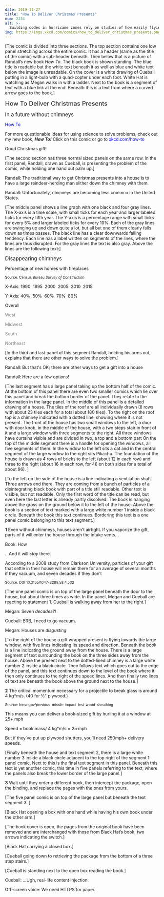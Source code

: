 ```yaml
---
date: 2019-11-27
title: "How To Deliver Christmas Presents"
num: 2234
alt: >-
  Building codes in hurricane zones rely on studies of how easily flying debris can break residential windows. If you're looking for a science fair project idea and you hate your neighbors, I'm sure they could always use more data!
img: https://imgs.xkcd.com/comics/how_to_deliver_christmas_presents.png
---
```

[The comic is divided into three sections. The top section contains one low panel stretching across the entire comic. It has a header (same as the title of the comic) with a sub-header beneath. Then below that is a picture of Randall’s new book *How To*. The black book is shown standing. The blue title is readable but the white text beneath it as well as blue and white text below the image is unreadable. On the cover is a white drawing of Cueball putting in a light-bulb with a quad-copter under each foot. White Hat is watching as Megan walks in with a ladder. Next to the book is a segment of text with a blue link at the end. Beneath this is a text from where a curved arrow goes to the book.]

<big><big>How To Deliver Christmas Presents</big></big>

<big>In a future without chimneys</big>

 <font color="blue">How To</font>

For more questionable ideas for using science to solve problems, check out my new book, ***How To!*** Click on this comic or go to <font color="blue">xkcd.com/how-to</font>

Good Christmas gift!

[The second section has three normal sized panels on the same row. In the first panel, Randall, drawn as Cueball, is presenting the problem of the comic, while holding one hand out palm up.]

Randall: The traditional way to get Christmas presents into a house is to have a large reindeer-herding man slither down the chimney with them.

Randall: Unfortunately, chimneys are becoming less common in the United States.

[The middle panel shows a line graph with one black and four gray lines. The X-axis is a time scale, with small ticks for each year and larger labeled ticks for every fifth year. The Y-axis is a percentage range with small ticks for every 5% and larger labeled ticks for every 10%. Each of the gray lines are swinging up and down quite a lot, but all but one of them clearly falls down as times passes. The black line has a clear downwards falling tendency. Each line has a label written on segments of the lines, where the lines are thus disrupted. For the gray lines the text is also gray. Above the lines are the following text:]

<big>Disappearing chimneys</big>

Percentage of new homes with fireplaces

<small>Source: Census Bureau *Survey of Construction*</small>

X-Axis: 1990&nbsp;&nbsp;1995&nbsp;&nbsp;2000&nbsp;&nbsp;2005&nbsp;&nbsp;2010&nbsp;&nbsp;2015

Y-Axis:  40%&nbsp;&nbsp;50%&nbsp;&nbsp;60%&nbsp;&nbsp;70%&nbsp;&nbsp;80%

Overall

<font color="gray">West</font>

<font color="gray">Midwest</font>

<font color="gray">South</font>

<font color="gray">Northeast</font>

[In the third and last panel of this segment Randall, holding his arms out, explains that there are other ways to solve the problem.]

Randall: But that's OK; there are other ways to get a gift into a house

Randall: Here are a few options!

[The last segment has a large panel taking up the bottom half of the comic. At the bottom of this panel there are even two smaller comics which lie over this panel and break the bottom border of the panel. They relate to the information in the large panel. In the middle of this panel is a detailed drawing of a house. The tiles of the roof are all individually drawn (8 rows with about 23 tiles each for a total about 180 tiles). To the right on the roof top is a chimney indicated with a dotted line, showing where it is not present.  The front of the house has two small windows to the left, a door with door knob, in the middle of the house, with a two steps stair in front of it and a large window with three segments to the right. All three windows have curtains visible and are divided in two, a top and a bottom part On the top of the middle segment there is a handle for opening the windows, all five segments of them. In the window to the left sits a cat and in the central segment of the large window to the right sits Pikachu. The foundation of the house is drawn as 4 rows of bricks to the left (about 12 in each row) and three to the right (about 16 in each row, for 48 on both sides for a total of about 96). ]

[To the left on the side of the house is a line indicating a ventilation shaft. Three arrows end there. They are coming from a bunch of particles of a disintegrating black book with part of a title still readable. Other text is visible, but not readable. Only the first word of the title can be read, but even here the last letter is already partly dissolved. The book is hanging above the grass on the ground below it to the left of the house. Above the book is a section of text marked with a large white number 1 inside a black circle.  Beneath the book this text continues. Bordering this text is a one panel comic belonging to this text segment.]

**1** Even without chimneys, houses aren't airtight. If you vaporize the gift, parts of it will enter the house through the intake vents...

Book: How

...And it will *stay* there.

According to a 2008 study from Clarkson University, particles of your gift that settle in their house will remain there for an average of several months if they vacuum, and seven decades if they don’t

<small>Source: DOI 10.3155/1047-3289.58.4.502</small>

[The one panel comic is on top of the large panel beneath the door to the house, but about three times as wide. In the panel, Megan and Cueball are reacting to statement 1. Cueball is walking away from her to the right.]

Megan: Seven *decades?!*

Cueball: BRB, I need to go vacuum.

Megan: Houses are *disgusting*

[To the right of the house a gift wrapped present is flying towards the large window, with five lines indicating its speed and direction. Beneath the book is a line indicating the ground away from the house. There is a large segment of text surrounding the book on the three sides away from the house. Above the present next to the dotted-lined chimney is a large white number 2 inside a black circle. Then follows text which goes out to the edge of the panel, and this text continues down to the level of the book where it then only continues to the right of the speed lines. And then finally two lines of text are beneath the book above the ground next to the house.]

**2** The critical momentum necessary for a projectile to break glass is around 4 kg\*m/s. (40 for ½" plywood.)

<small>Source: fema.gov/previous-missile-impact-test-wood-sheathing</small>

This means you can deliver a book-sized gift by hurling it at a window at 25+ mph

Speed = book mass/ 4 kg\*m/s = 25 mph

But if they’ve put up plywood shutters, you’ll need 250mph+ delivery speeds.

[Finally beneath the house and text segment 2, there is a large white number 3 inside a black circle adjacent to the top right of the segment 1 panel comic. Next to this is the final text segment in this panel. Beneath this text is yet another comic, this time in five panels referring to the text, where the panels also break the lower border of the large panel.]

**3** Wait until they order a different book, then intercept the package, open the binding, and replace the pages with the ones from yours.

[The five panel comic is on top of the large panel but beneath the text segment 3. ]

[Black Hat opening a box with one hand while having his own book under the other arm.]

[The book cover is open, the pages from the original book have been removed and are interchanged with those from Black Hat’s book, two arrows indicating the switch.]

[Black Hat carrying a closed box.]

[Cueball going down to retrieving the package from the bottom of a three step stairs.]

[Cueball is standing next to the open box reading the book.]

Cueball: ...Ugh, real-life content injection.

Off-screen voice: We need HTTPS for paper.